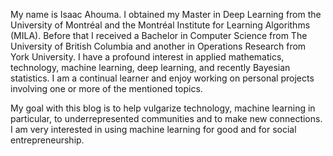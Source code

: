  My name is Isaac Ahouma. I obtained my Master in Deep Learning from the University of Montréal and the Montréal Institute for Learning Algorithms (MILA). Before that I received a Bachelor in Computer Science from The University of British Columbia and another in Operations Research from York University. I have a profound interest in applied mathematics, technology, machine learning, deep learning, and recently Bayesian statistics. I am a continual learner and enjoy working on personal projects involving one or more of the mentioned topics.

My goal with this blog is to help vulgarize technology, machine learning in particular, to underrepresented communities and to make new connections. I am very interested in using machine learning for good and for social entrepreneurship.
